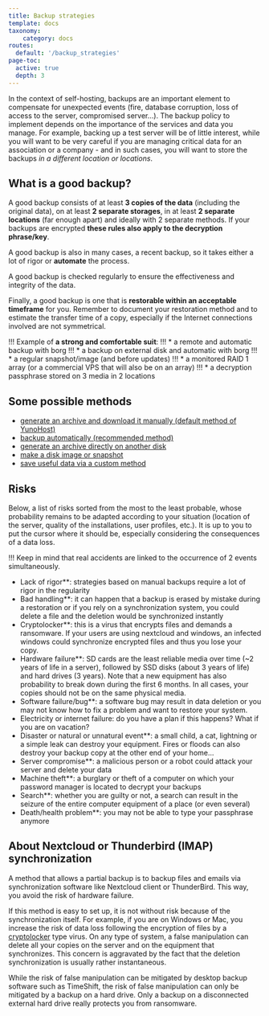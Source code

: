 ```yaml
---
title: Backup strategies
template: docs
taxonomy:
    category: docs
routes:
  default: '/backup_strategies'
page-toc:
  active: true
  depth: 3
---
```



In the context of self-hosting, backups are an important element to compensate for unexpected events (fire, database corruption, loss of access to the server, compromised server...). The backup policy to implement depends on the importance of the services and data you manage. For example, backing up a test server will be of little interest, while you will want to be very careful if you are managing critical data for an association or a company - and in such cases, you will want to store the backups *in a different location or locations*.


## What is a good backup?
A good backup consists of at least **3 copies of the data** (including the original data), on at least **2 separate storages**, in at least **2 separate locations** (far enough apart) and ideally with 2 separate methods. If your backups are encrypted **these rules also apply to the decryption phrase/key**.

A good backup is also in many cases, a recent backup, so it takes either a lot of rigor or **automate** the process.

A good backup is checked regularly to ensure the effectiveness and integrity of the data.

Finally, a good backup is one that is **restorable within an acceptable timeframe** for you. Remember to document your restoration method and to estimate the transfer time of a copy, especially if the Internet connections involved are not symmetrical.


!!! Example of **a strong and comfortable suit**:
!!!  * a remote and automatic backup with borg
!!!  * a backup on external disk and automatic with borg
!!!  * a regular snapshot/image (and before updates)
!!!  * a monitored RAID 1 array (or a commercial VPS that will also be on an array)
!!!  * a decryption passphrase stored on 3 media in 2 locations

## Some possible methods

* [generate an archive and download it manually (default method of YunoHost)](/backup#manual-backup)
* [backup automatically (recommended method)](/backup#automatic-or-remote-backup)
* [generate an archive directly on another disk](/external_storage)
* [make a disk image or snapshot](/backup/clone_filesystem)
* [save useful data via a custom method](/backup/custom_backup_methods) 


## Risks
Below, a list of risks sorted from the most to the least probable, whose probability remains to be adapted according to your situation (location of the server, quality of the installations, user profiles, etc.). It is up to you to put the cursor where it should be, especially considering the consequences of a data loss. 

!!! Keep in mind that real accidents are linked to the occurrence of 2 events simultaneously. 

* Lack of rigor**: strategies based on manual backups require a lot of rigor in the regularity
* Bad handling**: it can happen that a backup is erased by mistake during a restoration or if you rely on a synchronization system, you could delete a file and the deletion would be synchronized instantly
* Cryptolocker**: this is a virus that encrypts files and demands a ransomware. If your users are using nextcloud and windows, an infected windows could synchronize encrypted files and thus you lose your copy.
* Hardware failure**: SD cards are the least reliable media over time (~2 years of life in a server), followed by SSD disks (about 3 years of life) and hard drives (3 years). Note that a new equipment has also probability to break down during the first 6 months. In all cases, your copies should not be on the same physical media.
* Software failure/bug**: a software bug may result in data deletion or you may not know how to fix a problem and want to restore your system.
* Electricity or internet failure: do you have a plan if this happens? What if you are on vacation?
* Disaster or natural or unnatural event**: a small child, a cat, lightning or a simple leak can destroy your equipment. Fires or floods can also destroy your backup copy at the other end of your home...
* Server compromise**: a malicious person or a robot could attack your server and delete your data
* Machine theft**: a burglary or theft of a computer on which your password manager is located to decrypt your backups
* Search**: whether you are guilty or not, a search can result in the seizure of the entire computer equipment of a place (or even several)
* Death/health problem**: you may not be able to type your passphrase anymore

## About Nextcloud or Thunderbird (IMAP) synchronization
A method that allows a partial backup is to backup files and emails via synchronization software like Nextcloud client or ThunderBird. This way, you avoid the risk of hardware failure. 

If this method is easy to set up, it is not without risk because of the synchronization itself. For example, if you are on Windows or Mac, you increase the risk of data loss following the encryption of files by a [cryptolocker](https://en.wikipedia.org/wiki/Ransomware) type virus. On any type of system, a false manipulation can delete all your copies on the server and on the equipment that synchronizes. This concern is aggravated by the fact that the deletion synchronization is usually rather instantaneous.

While the risk of false manipulation can be mitigated by desktop backup software such as TimeShift, the risk of false manipulation can only be mitigated by a backup on a hard drive. Only a backup on a disconnected external hard drive really protects you from ransomware.
